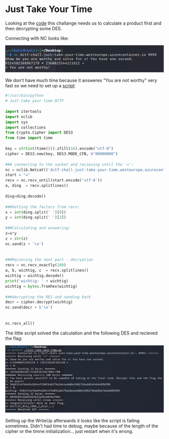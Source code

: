 Just Take Your Time
====================

Looking at the [code](source/orig_just-take-your-time.py) this challange needs us to calculate a product first and then decrypting some DES.

Connecting with NC looks like:

![nc](images/nc.png)

We don't have much time because it answeres "You are not worthy" very fast so we need to set up a [script](source/just_take_your_time.py):

```py
#!/usr/bin/python
# Just take your time DCTF

import itertools
import nclib
import sys
import collections
from Crypto.Cipher import DES3
from time import time

key = str(int(time())).zfill(16).encode("utf-8")
cipher = DES3.new(key, DES3.MODE_CFB, b"00000000")

### connecting to the socket and recieving until the '=':
nc = nclib.Netcat(('dctf-chall-just-take-your-time.westeurope.azurecontainer.io', 9999), verbose=True)
start = "="
recv = nc.recv_until(start.encode('utf-8'))
a, ding  = recv.splitlines()

ding=ding.decode()

###Getting the factors from recv:
x = int(ding.split(' ')[0])
y = int(ding.split(' ')[2])

###Calculating and answering:
z=x*y
z = str(z)
nc.send(z + '\n')


###Recieving the next part - decryption
recv = nc.recv_exactly(180)
a, b, wichtig, c  = recv.splitlines()
wichtig = wichtig.decode()
print('wichtig: ' + wichtig)
wichtig = bytes.fromhex(wichtig)

###decrypting the RES and sending back
decr = cipher.decrypt(wichtig)
nc.send(decr + b'\n')


nc.recv_all()
```

The little script solved the calculation and the following DES and recieved the flag:

![flag](images/flag.png)

Setting up the WriteUp afterwards it looks like the script is failing sometimes. Didn't had time to debug, maybe because of the length of the cipher or the timne initialization... just restart when it's wrong.
